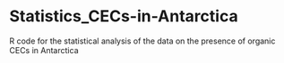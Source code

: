# Statistics_CECs-in-Antarctica
R code for the statistical analysis of the data on the presence of organic CECs in Antarctica
